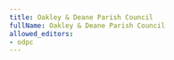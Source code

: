 ```yaml
---
title: Oakley & Deane Parish Council
fullName: Oakley & Deane Parish Council
allowed_editors:
- odpc
---
```


